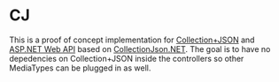 # CJ #

This is a proof of concept implementation for [Collection+JSON](http://amundsen.com/media-types/collection/) and [ASP.NET Web API](http://www.asp.net/web-api) based on [CollectionJson.NET](https://github.com/WebApiContrib/CollectionJson.Net). 
The goal is to have no depedencies on Collection+JSON inside the controllers so other MediaTypes can be plugged in as well.